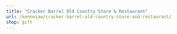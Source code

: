 ```yaml
---
title: "Cracker Barrel Old Country Store & Restaurant"
url: /kennesaw/cracker-barrel-old-country-store-and-restaurant/
shop: gift
---
```

